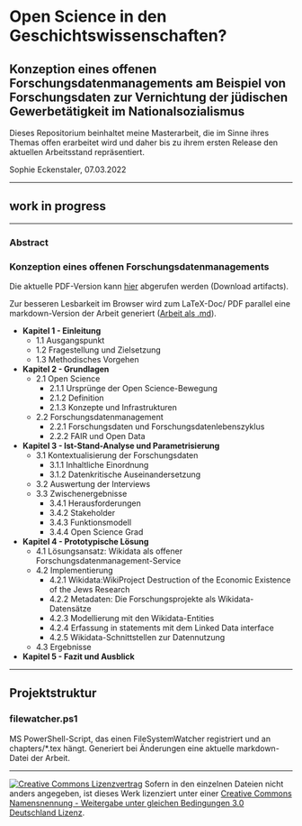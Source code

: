 # Open Science in den Geschichtswissenschaften?

## Konzeption eines offenen Forschungsdatenmanagements am Beispiel von Forschungsdaten zur Vernichtung der jüdischen Gewerbetätigkeit im Nationalsozialismus

<!-- [![DOI](https://zenodo.org/badge/doi.svg)](https://zenodo.org/badge/latestdoi/doi) -->

Dieses Repositorium beinhaltet meine Masterarbeit, die im Sinne ihres Themas offen erarbeitet wird und daher bis zu ihrem ersten Release den aktuellen Arbeitsstand repräsentiert.

Sophie Eckenstaler, 07.03.2022

---

## work in progress

---

### Abstract

### Konzeption eines offenen Forschungsdatenmanagements

Die aktuelle PDF-Version kann [hier](https://scm.cms.hu-berlin.de/eckensts/master-thesis/-/jobs) abgerufen werden (Download artifacts).

Zur besseren Lesbarkeit im Browser wird zum LaTeX-Doc/ PDF parallel eine markdown-Version der Arbeit generiert ([Arbeit als .md](./main.md)).

- **Kapitel 1 - Einleitung**
  - 1.1 Ausgangspunkt
  - 1.2 Fragestellung und Zielsetzung
  - 1.3 Methodisches Vorgehen
- **Kapitel 2 - Grundlagen**
  - 2.1 Open Science
    - 2.1.1 Ursprünge der Open Science-Bewegung
    - 2.1.2 Definition
    - 2.1.3 Konzepte und Infrastrukturen
  - 2.2 Forschungsdatenmanagement
    - 2.2.1 Forschungsdaten und Forschungsdatenlebenszyklus
    - 2.2.2 FAIR und Open Data
- **Kapitel 3 - Ist-Stand-Analyse und Parametrisierung**
  - 3.1 Kontextualisierung der Forschungsdaten
    - 3.1.1 Inhaltliche Einordnung
    - 3.1.2 Datenkritische Auseinandersetzung
  - 3.2 Auswertung der Interviews   
  - 3.3 Zwischenergebnisse
    - 3.4.1 Herausforderungen
    - 3.4.2 Stakeholder
    - 3.4.3 Funktionsmodell
    - 3.4.4 Open Science Grad 
- **Kapitel 4 - Prototypische Lösung**
  - 4.1 Lösungsansatz: Wikidata als offener Forschungsdatenmanagement-Service
  - 4.2 Implementierung
    - 4.2.1 Wikidata:WikiProject Destruction of the Economic Existence of the Jews Research
    - 4.2.2 Metadaten: Die Forschungsprojekte als Wikidata-Datensätze
    - 4.2.3 Modellierung mit den Wikidata-Entities 
    - 4.2.4 Erfassung in statements mit dem Linked Data interface
    - 4.2.5 Wikidata-Schnittstellen zur Datennutzung
  - 4.3 Ergebnisse
- **Kapitel 5 - Fazit und Ausblick**

---

## Projektstruktur

### filewatcher.ps1

MS PowerShell-Script, das einen FileSystemWatcher registriert und an chapters/*.tex hängt. Generiert bei Änderungen eine aktuelle markdown-Datei der Arbeit. 

---



[![Creative Commons Lizenzvertrag](https://i.creativecommons.org/l/by-sa/3.0/de/88x31.png)](http://creativecommons.org/licenses/by-sa/3.0/de/) Sofern in den einzelnen Dateien nicht anders angegeben, ist dieses Werk lizenziert unter einer [Creative Commons Namensnennung - Weitergabe unter gleichen Bedingungen 3.0 Deutschland Lizenz](http://creativecommons.org/licenses/by-sa/3.0/de/).

